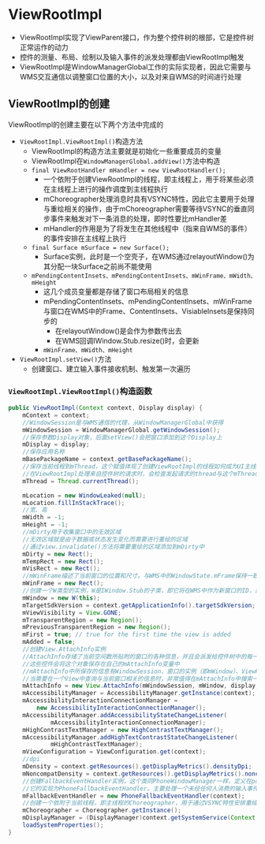 # ViewRootImpl
* ViewRootImpl实现了ViewParent接口，作为整个控件树的根部，它是控件树正常运作的动力
* 控件的测量、布局、绘制以及输入事件的派发处理都由ViewRootImpl触发
* ViewRootImpl是WindowManagerGlobal工作的实际实现者，因此它需要与WMS交互通信以调整窗口位置的大小，以及对来自WMS的时间进行处理

## ViewRootImpl的创建
ViewRootImpl的创建主要在以下两个方法中完成的
* `ViewRootImpl.ViewRootImpl()`构造方法
    * ViewRootImpl的构造方法主要就是初始化一些重要成员的变量
    * ViewRootImpl在`WindowManagerGlobal.addView()`方法中构造
    * `final ViewRootHandler mHandler = new ViewRootHandler();`
        * 一个依附于创建ViewRootImpl的线程，即主线程上，用于将某些必须在主线程上进行的操作调度到主线程执行
        * mChoreographer处理消息时具有VSYNC特性，因此它主要用于处理与重绘相关的操作，由于mChoreographer需要等待VSYNC的垂直同步事件来触发对下一条消息的处理，即时性要比mHandler差
        * mHandler的作用是为了将发生在其他线程中（指来自WMS的事件）的事件安排在主线程上执行
    * `final Surface mSurface = new Surface();`
        * Surface实例，此时是一个空壳子，在WMS通过relayoutWindow()为其分配一块Surface之前尚不能使用
    * `mPendingContentInsets、mPendingContentInsets、mWinFrame、mWidth、mHeight`
        * 这几个成员变量都是存储了窗口布局相关的信息
        * mPendingContentInsets、mPendingContentInsets、mWinFrame与窗口在WMS中的Frame、ContentInsets、VisiableInsets是保持同步的
            * 在relayoutWindow()是会作为参数传出去
            * 在WMS回调IWindow.Stub.resize()时，会更新
        * `mWinFrame、mWidth、mHeight`
* `ViewRootImpl.setView()`方法
    * 创建窗口、建立输入事件接收机制、触发第一次遍历

### `ViewRootImpl.ViewRootImpl()`构造函数
```java
public ViewRootImpl(Context context, Display display) {
    mContext = context;
    //WindowSession是与WMS通信的代理，从WindowManagerGlobal中获得
    mWindowSession = WindowManagerGlobal.getWindowSession();
    //保存参数Display对象，后面setView()会把窗口添加到这个Display上
    mDisplay = display;
    //保存应用名称
    mBasePackageName = context.getBasePackageName();
    //保存当前线程到mThread，这个赋值体现了创建ViewRootImpl的线程如何成为UI主线程
    //在ViewRootImpl处理来自控件树的请求时，会检查发起请求的thread与这个mThread是否相同，不同会拒绝这个请求
    mThread = Thread.currentThread();

    mLocation = new WindowLeaked(null);
    mLocation.fillInStackTrace();
    //宽、高
    mWidth = -1;
    mHeight = -1;
    //mDirty用于收集窗口中的无效区域
    //无效区域就是由于数据或状态发生变化而需要进行重绘的区域
    //通过view.invalidate()方法将需要重绘的区域添加到mDirty中
    mDirty = new Rect();
    mTempRect = new Rect();
    mVisRect = new Rect();
    //mWinFrame描述了当前窗口的位置和尺寸。与WMS中的WindowState.mFrame保持一致
    mWinFrame = new Rect();
    //创建一个W类型的实例，W是IWindow.Stub的子类，即它将在WMS中作为新窗口的ID，并接收来自WMS的回调
    mWindow = new W(this);
    mTargetSdkVersion = context.getApplicationInfo().targetSdkVersion;
    mViewVisibility = View.GONE;
    mTransparentRegion = new Region();
    mPreviousTransparentRegion = new Region();
    mFirst = true; // true for the first time the view is added
    mAdded = false;
    //创建View.AttachInfo实例
    //AttachInfo存储了当前空间数所贴附的窗口的各种信息，并且会派发给控件树中的每一个控件。
    //这些控件会将这个对象保存在自己的mAttachInfo变量中
    //mAttachInfo中所保存的信息有WindowSession、窗口的实例（即mWindow）、ViewRootImpl实例、窗口所属的Display、窗口的Surface以及在屏幕上的位置等
    //当需要在一个View中查询与当前窗口相关的信息时，非常值得在mAttachInfo中搜索一下
    mAttachInfo = new View.AttachInfo(mWindowSession, mWindow, display, this, mHandler, this);
    mAccessibilityManager = AccessibilityManager.getInstance(context);
    mAccessibilityInteractionConnectionManager =
        new AccessibilityInteractionConnectionManager();
    mAccessibilityManager.addAccessibilityStateChangeListener(
            mAccessibilityInteractionConnectionManager);
    mHighContrastTextManager = new HighContrastTextManager();
    mAccessibilityManager.addHighTextContrastStateChangeListener(
            mHighContrastTextManager);
    mViewConfiguration = ViewConfiguration.get(context);
    //dpi
    mDensity = context.getResources().getDisplayMetrics().densityDpi;
    mNoncompatDensity = context.getResources().getDisplayMetrics().noncompatDensityDpi;
    //创建FallbackEventHandler实例，这个类同PhoneWindowManager一样，定义在policy包中
    //它的实现为PhoneFallbackEventHandler。主要处理一个未经任何人消费的输入事件的场所
    mFallbackEventHandler = new PhoneFallbackEventHandler(context);
    //创建一个依附于当前线程，即主线程的Choreographer，用于通过VSYNC特性安排重绘行为
    mChoreographer = Choreographer.getInstance();
    mDisplayManager = (DisplayManager)context.getSystemService(Context.DISPLAY_SERVICE);
    loadSystemProperties();
}
```
